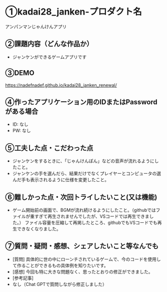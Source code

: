 # ①kadai28_janken-プロダクト名

アンパンマンじゃんけんアプリ

## ②課題内容（どんな作品か）

- ジャンケンができるゲームアプリです

## ③DEMO

https://nadefnadef.github.io/kadai28_janken_renewal/

## ④作ったアプリケーション用のIDまたはPasswordがある場合

- ID: なし
- PW: なし

## ⑤工夫した点・こだわった点

- ジャンケンをするときに、「じゃんけんぽん」などの音声が流れるようにしたこと。
- ジャンケンの手を選んだら、結果だけでなくプレイヤーとコンピュータの選んだ手も表示されるように仕様を変更したこと。

## ⑥難しかった点・次回トライしたいこと(又は機能)

- ゲーム開始前の画面で、BGMが流れ続けるようにしたこと。（githubではファイルが重すぎて再生されませんでしたが、VSコードでは再生できました。）
  ファイル容量を圧縮して再掲したところ、githubでもVSコードでも再生できなくなりました。

## ⑦質問・疑問・感想、シェアしたいこと等なんでも

- [質問]
  具体的に世の中にローンチされているゲームで、今のコードを使用して作ることができるもの具体例を知りたいです。
- [感想]
  今回も特に大きな問題なく、思ったとおりの修正ができました。
- [参考記事]
- なし（Chat GPTで質問しながら修正しました）
